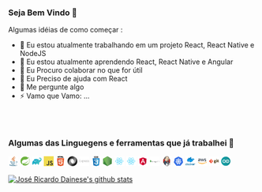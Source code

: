 ### Seja Bem Vindo 👋


Algumas idéias de como começar :

- 🔭 Eu estou atualmente trabalhando em um projeto React, React Native e NodeJS
- 🌱 Eu estou atualmente aprendendo React, React Native e Angular
- 👯 Eu Procuro colaborar no que for útil
- 🤔 Eu Preciso de ajuda com React
- 💬 Me pergunte algo 
- ⚡ Vamo que Vamo: ...

<br/>
<br/>
<h3>Algumas das Linguegens e ferramentas que já trabalhei 👋</h3>

<code><img height="20" src="https://github.com/github/explore/blob/master/topics/java/java.png"></code>
<code><img height="20" src="https://github.com/github/explore/blob/master/topics/spring-boot/spring-boot.png"></code>
<code><img height="20" src="https://github.com/github/explore/blob/master/topics/gradle/gradle.png"></code>
<code><img height="20" src="https://github.com/github/explore/blob/master/topics/javascript/javascript.png"></code>
<code><img height="20" src="https://github.com/github/explore/blob/master/topics/html/html.png"></code>
<code><img height="20" src="https://github.com/github/explore/blob/master/topics/json/json.png"></code>
<code><img height="20" src="https://github.com/github/explore/blob/master/topics/express/express.png"></code>
<code><img height="20" src="https://github.com/github/explore/blob/master/topics/css/css.png"></code>
<code><img height="20" src="https://github.com/github/explore/blob/master/topics/nodejs/nodejs.png"></code>
<code><img height="20" src="https://github.com/github/explore/blob/master/topics/react-native/react-native.png"></code>
<code><img height="20" src="https://github.com/github/explore/blob/master/topics/react/react.png"></code>
<code><img height="20" src="https://github.com/github/explore/blob/master/topics/angular/angular.png"></code>
<code><img height="20" src="https://github.com/github/explore/blob/master/topics/mongodb/mongodb.png"></code>
<code><img height="20" src="https://github.com/github/explore/blob/master/topics/jenkins/jenkins.png"></code>
<code><img height="20" src="https://github.com/github/explore/blob/master/topics/kubernetes/kubernetes.png"></code>
<code><img height="20" src="https://github.com/github/explore/blob/master/topics/docker/docker.png"></code>
<code><img height="20" src="https://github.com/github/explore/blob/master/topics/aws/aws.png"></code>
<code><img height="20" src="https://github.com/github/explore/blob/master/topics/git/git.png"></code>
<code><img height="20" src="https://github.com/github/explore/blob/master/topics/arduino/arduino.png"></code>

<a href="https://github.com/corujaodev">
 <img align="center" src="https://github-readme-stats.vercel.app/api?username=josericardodainese&show_icons=true&theme=light&line_height=27" alt="José Ricardo Dainese's github stats"/>
</a>
